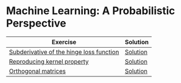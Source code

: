 # Machine Learning: A Probabilistic Perspective

| Exercise  | Solution |
| ------------- | ------------- |
| [Subderivative of the hinge loss function](https://duane321.github.io/mlpp_test/TestPDFs/subgradHinge_ex.pdf)  | [Solution](https://duane321.github.io/mlpp_test/TestPDFs/subgradHinge_sol.pdf)  |
| [Reproducing kernel property](https://duane321.github.io/mlpp_test/TestPDFs/reproducing_ex.pdf)  | [Solution](https://duane321.github.io/mlpp_test/TestPDFs/reproducing_sol.pdf)  |
| [Orthogonal matrices](https://duane321.github.io/mlpp_test/TestPDFs/orthogonalMatrices_ex.pdf)  | [Solution](https://duane321.github.io/mlpp_test/TestPDFs/orthogonalMatrices_sol.pdf)  |
